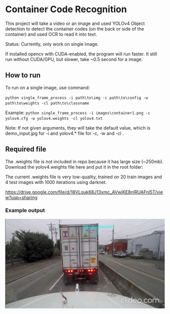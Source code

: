 # Container Code Recognition

This project will take a video or an image and used YOLOv4 Object detection
to detect the container codes (on the back or side of the container) and used
OCR to read it into text.

Status: Currently, only work on single image.

If installed opencv with CUDA-enabled, the program will run faster. It still run
without CUDA/GPU, but slower, take ~0.5 second for a image.

## How to run

To run on a single image, use command:

`python single_frame_process -i path\to\img -c path\to\config
-w path\to\weights -cl path\to\classname`

Example: `python single_frame_process -i images\container1.png -c yolov4.cfg
-w yolov4.weights -cl yolov4.txt`

Note: If not given arguments, they will take the default value, which is
demo_input.jpg for -i and yolov4.* file for -c, -w and -cl .

## Required file

The .weights file is not included in repo because it has large size (~250mb).
Download the yolov4.weights file here and put it in the root folder:

The current .weights file is very low-quality, trained on 20 train images
and 4 test images with 1000 iterations using darknet.

<https://drive.google.com/file/d/18VLouk68J13xmc_AVwiKE8nIRUAFnl5T/view?usp=sharing>

### Example output

![Output example](./output.jpg?raw=true "Output example")
